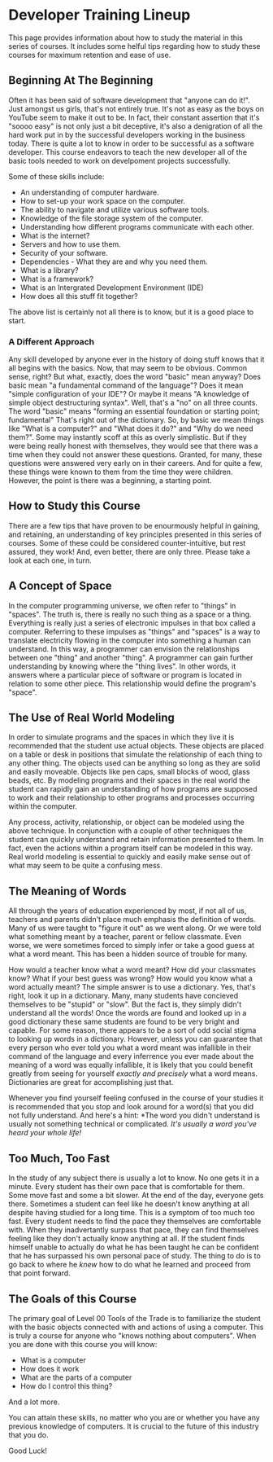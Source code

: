 # Developer Training Lineup

This page provides information about how to study the material in this
series of courses. It includes some helful tips regarding how to study these courses for maximum retention and ease of use.

## Beginning At The Beginning

Often it has been said of software development
that "anyone can do it!". Just amongst us girls, that's not entirely true.
It's not as easy as the boys on YouTube seem to make it out to be.
In fact, their constant assertion that it's "soooo easy" is not only just a bit deceptive,
it's also a denigration of all the hard work put in by the successful developers working in the business today.
There is quite a lot to know in order to be successful as a software developer.
This course endeavors to teach the new developer all of the basic tools needed to work on develpoment projects successfully.

Some of these skills include:

* An understanding of computer hardware.
* How to set-up your work space on the computer.
* The ability to navigate and utilize various software tools.
* Knowledge of the file storage system of the computer.
* Understanding how different programs communicate with each other.
* What is the internet?
* Servers and how to use them.
* Security of your software.
* Dependencies - What they are and why you need them.
* What is a library?
* What is a framework?
* What is an Intergrated Development Environment (IDE) 
* How does all this stuff fit together?

The above list is certainly not all there is to know, but it is a good place to start.



### A Different Approach

  Any skill developed by anyone ever in the history of doing stuff knows
  that it all begins with the basics. Now, that may seem to be obvious. Common sense, right?
  But what, exactly, does the word "basic" mean anyway?
  Does basic mean "a fundamental command of the language"?  Does it mean "simple configuration of your IDE"?
  Or maybe it means "A knowledge of simple object destructuring syntax".
  Well, that's a "no" on all three counts.
  The word "basic" means "forming an essential foundation or starting point; fundamental" That's right out of the dictionary.
  So, by basic we mean things like "What is a computer?" and "What does it do?" and "Why do we need them?".
  Some may instantly scoff at this as overly simplistic.
  But if they were being really honest with themselves,
  they would see that there was a time when they could not answer these questions.
  Granted, for many, these questions were answered very early on in their careers.
  And for quite a few, these things were known to them from the time they were children.
  However, the point is there was a beginning, a starting point.

## How to Study this Course

  There are a few tips that have proven to be enourmously helpful in gaining, and retaining,
  an understanding of key principles presented in this series of courses.
  Some of these could be considered counter-intuitive, but rest assured, they work!
  And, even better, there are only three. Please take a look at each one, in turn.

## A Concept of Space

In the computer programming universe, we often refer to "things" in "spaces".
The truth is, there is really no such thing as a space or a thing.
Everything is really just a series of electronic impulses in that box called a computer.
Referring to these impulses as "things" and "spaces" is a way to translate
electricity flowing in the computer into something a human can understand.
In this way, a programmer can envision the relationships between one "thing" and another "thing".
A programmer can gain further understanding by knowing where the "thing lives".
In other words, it answers where a particular piece of software or program is located in relation to some other piece.
This relationship would define the program's "space".

## The Use of Real World Modeling

In order to simulate programs and the spaces in which they live it is recommended that the student use actual objects.
These objects are placed on a table or desk in positions that simulate the relationship of each thing to any other thing.
The objects used can be anything so long as they are solid and easily moveable.
Objects like pen caps, small blocks of wood, glass beads, etc.
By modeling programs and their spaces in the real world the student can
rapidly gain an understanding of how programs are supposed to work
and their relationship to other programs and processes occurring within the computer.

Any process, activity, relationship, or object can be modeled using the above technique.
In conjunction with a couple of other techniques the student can quickly understand and retain information presented to them.
In fact, even the actions within a program itself can be modeled in this way.
Real world modeling is essential to quickly and easily make sense out of what may seem to be quite a confusing mess.

## The Meaning of Words

All through the years of education experienced by most, if not all of us, teachers and parents
didn't place much emphasis the definition of words.
Many of us were taught to "figure it out" as we went along.
Or we were told what something meant by a teacher, parent or fellow classmate.
Even worse, we were sometimes forced to simply infer or take a good guess at what a word meant.
This has been a hidden source of trouble for many.

How would a teacher know what a word meant? How did your classmates know? What if your best guess was wrong?
How would you know what a word actually meant?  The simple answer is to use a dictionary.
Yes, that's right, look it up in a dictionary.
Many, many students have concieved themselves to be "stupid" or "slow".
But the fact is, they simply didn't understand all the words!
Once the words are found and looked up in a good dictionary these same students are found to be very bright and capable.
For some reason, there appears to be a sort of odd social stigma to looking up words in a dictionary.
However, unless you can guarantee that every person who ever told you what a word meant was
infallible in their command of the language
and every inferrence you ever made about the meaning of a word was equally infallible, it is likely
that you could benefit greatly from seeing for yourself *exactly and precisely* what a word means.
Dictionaries are great for accomplishing just that.

Whenever you find yourself feeling confused in the course of your studies it is recommended that you
stop and look around for a word(s) that you did not fully understand.
And here's a hint: *The word you didn't understand is usually not something technical or complicated.
*It's usually a word you've heard your whole life!*

## Too Much, Too Fast

In the study of any subject there is usually a lot to know. No one gets it in a minute.
Every student has their own pace that is comfortable for them. Some move fast and some a bit slower.
At the end of the day, everyone gets there.
Sometimes a student can feel like he doesn't know anything at all despite having studied for a long time.
This is a symptom of too much too fast.
Every student needs to find the pace they themselves are comfortable with.
When they inadvertantly surpass that pace, they can find themselves feeling like they don't actually know anything at all.
If the student finds himself unable to actually do what he has been taught he can be confident that he has surpassed
his own personal pace of study.
The thing to do is to go back to where he *knew* how to do what he learned and proceed from that point forward.

## The Goals of this Course

The primary goal of Level 00 Tools of the Trade is to familiarize the student with the basic objects connected with and actions
of using a computer.
This is truly a course for anyone who "knows nothing about computers". When you are done with this course you will know:

* What is a computer
* How does it work
* What are the parts of a computer
* How do I control this thing?

And a lot more.

You can attain these skills, no matter who you are or whether you have any previous knowledge of computers.
It is crucial to the future of this industry that you do.

Good Luck!
